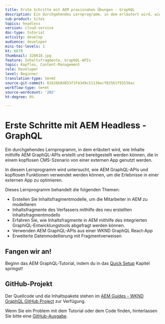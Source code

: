 ```yaml
---
title: Erste Schritte mit AEM praxisnahen Übungen - GraphQL
description: Ein durchgehendes Lernprogramm, in dem erläutert wird, wie Inhalte mithilfe AEM GraphQL-APIs erstellt und bereitgestellt werden.
sub-product: Sites
topics: headless
version: cloud-service
doc-type: tutorial
activity: develop
audience: developer
mini-toc-levels: 1
kt: 6678
thumbnail: 328618.jpg
feature: Inhaltsfragmente, GraphQL-APIs
topic: Kopflos, Content-Management
role: Developer
level: Beginner
translation-type: tm+mt
source-git-commit: 81626b8d853f3f43d9c51130acf02561f91536ac
workflow-type: tm+mt
source-wordcount: '202'
ht-degree: 0%

---
```



# Erste Schritte mit AEM Headless - GraphQL

Ein durchgehendes Lernprogramm, in dem erläutert wird, wie Inhalte mithilfe AEM GraphQL-APIs erstellt und bereitgestellt werden können, die in einem kopflosen CMS-Szenario von einer externen App genutzt werden.

In diesem Lernprogramm wird untersucht, wie AEM GraphQL-APIs und kopflosen Funktionen verwendet werden können, um die Erlebnisse in einer externen App zu optimieren.

Dieses Lernprogramm behandelt die folgenden Themen:

* Erstellen Sie Inhaltsfragmentmodelle, um die Mitarbeiter in AEM zu modellieren
* Inhaltsfragmente des Verfassers mithilfe des neu erstellten Inhaltsfragmentmodells
* Erfahren Sie, wie Inhaltsfragmente in AEM mithilfe des integrierten GraphiQL-Entwicklungstools abgefragt werden können.
* Verwenden AEM GraphQL-APIs aus einer WKND GraphQL React-App
* Erweiterte Datenmodellierung mit Fragmentverweisen

## Fangen wir an!

Beginn das AEM GraphQL-Tutorial, indem du in das [Quick Setup](./setup.md) Kapitel springst!

## GitHub-Projekt

Der Quellcode und die Inhaltspakete stehen im [AEM Guides - WKND GraphQL GitHub Project](https://github.com/adobe/aem-guides-wknd-graphql) zur Verfügung.

Wenn Sie ein Problem mit dem Tutorial oder dem Code finden, hinterlassen Sie bitte eine [GitHub-Ausgabe](https://github.com/adobe/aem-guides-wknd-graphql/issues).
